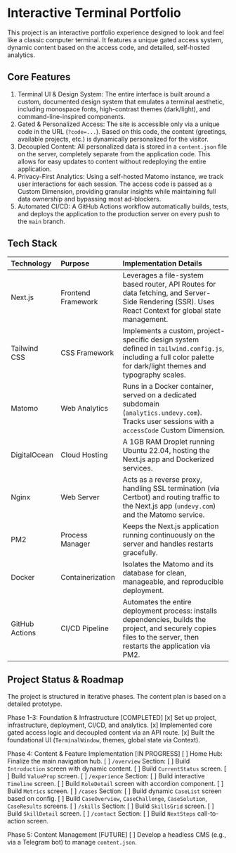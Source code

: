 # Interactive Terminal Portfolio

This project is an interactive portfolio experience designed to look and feel like a classic computer terminal. It features a unique gated access system, dynamic content based on the access code, and detailed, self-hosted analytics.

## Core Features

1.  Terminal UI & Design System: The entire interface is built around a custom, documented design system that emulates a terminal aesthetic, including monospace fonts, high-contrast themes (dark/light), and command-line-inspired components.
2.  Gated & Personalized Access: The site is accessible only via a unique code in the URL (`?code=...`). Based on this code, the content (greetings, available projects, etc.) is dynamically personalized for the visitor.
3.  Decoupled Content: All personalized data is stored in a `content.json` file on the server, completely separate from the application code. This allows for easy updates to content without redeploying the entire application.
4.  Privacy-First Analytics: Using a self-hosted Matomo instance, we track user interactions for each session. The access code is passed as a Custom Dimension, providing granular insights while maintaining full data ownership and bypassing most ad-blockers.
5.  Automated CI/CD: A GitHub Actions workflow automatically builds, tests, and deploys the application to the production server on every push to the `main` branch.

## Tech Stack

| Technology | Purpose | Implementation Details |
| :--- | :--- | :--- |
| Next.js | Frontend Framework | Leverages a file-system based router, API Routes for data fetching, and Server-Side Rendering (SSR). Uses React Context for global state management. |
| Tailwind CSS | CSS Framework | Implements a custom, project-specific design system defined in `tailwind.config.js`, including a full color palette for dark/light themes and typography scales. |
| Matomo | Web Analytics | Runs in a Docker container, served on a dedicated subdomain (`analytics.undevy.com`). Tracks user sessions with a `accessCode` Custom Dimension. |
| DigitalOcean | Cloud Hosting | A 1GB RAM Droplet running Ubuntu 22.04, hosting the Next.js app and Dockerized services. |
| Nginx | Web Server | Acts as a reverse proxy, handling SSL termination (via Certbot) and routing traffic to the Next.js app (`undevy.com`) and the Matomo service. |
| PM2 | Process Manager | Keeps the Next.js application running continuously on the server and handles restarts gracefully. |
| Docker | Containerization | Isolates the Matomo and its database for clean, manageable, and reproducible deployment. |
| GitHub Actions | CI/CD Pipeline | Automates the entire deployment process: installs dependencies, builds the project, and securely copies files to the server, then restarts the application via PM2. |

## Project Status & Roadmap

The project is structured in iterative phases. The content plan is based on a detailed prototype.

   Phase 1-3: Foundation & Infrastructure [COMPLETED]
       [x] Set up project, infrastructure, deployment, CI/CD, and analytics.
       [x] Implemented core gated access logic and decoupled content via an API route.
       [x] Built the foundational UI (`TerminalWindow`, themes, global state via Context).

   Phase 4: Content & Feature Implementation [IN PROGRESS]
       [ ] Home Hub: Finalize the main navigation hub.
       [ ] `/overview` Section:
           [ ] Build `Introduction` screen with dynamic content.
           [ ] Build `CurrentStatus` screen.
           [ ] Build `ValueProp` screen.
       [ ] `/experience` Section:
           [ ] Build interactive `Timeline` screen.
           [ ] Build `RoleDetail` screen with accordion component.
           [ ] Build `Metrics` screen.
       [ ] `/cases` Section:
           [ ] Build dynamic `CaseList` screen based on config.
           [ ] Build `CaseOverview`, `CaseChallenge`, `CaseSolution`, `CaseResults` screens.
       [ ] `/skills` Section:
           [ ] Build `SkillsGrid` screen.
           [ ] Build `SkillDetail` screen.
       [ ] `/contact` Section:
           [ ] Build `NextSteps` call-to-action screen.

   Phase 5: Content Management [FUTURE]
       [ ] Develop a headless CMS (e.g., via a Telegram bot) to manage `content.json`.